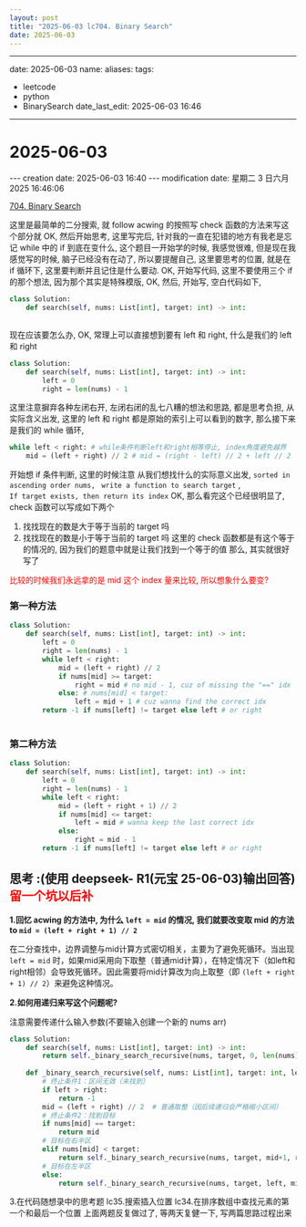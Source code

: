 ```yaml
---
layout: post
title: "2025-06-03 lc704. Binary Search"
date: 2025-06-03
---
```



---
date: 2025-06-03
name: 
aliases: 
tags:
  - leetcode
  - python
  - BinarySearch
date_last_edit: 2025-06-03 16:46
---
# 2025-06-03

--- creation date: 2025-06-03 16:40 
--- modification date: 星期二 3 日六月 2025 16:46:06

[704. Binary Search](https://leetcode.cn/problems/binary-search/)

这里是最简单的二分搜索, 就 follow acwing 的按照写 check 函数的方法来写这个部分就 OK, 然后开始思考, 这里写完后, 针对我的一直在犯错的地方有我老是忘记 while 中的 if 到底在变什么, 这个题目一开始学的时候, 我感觉很难, 但是现在我感觉写的时候, 脑子已经没有在动了, 所以要提醒自己, 这里要思考的位置, 就是在 if 循环下, 这里要判断并且记住是什么要动. 
OK, 开始写代码, 这里不要使用三个 if 的那个想法, 因为那个其实是特殊模版, OK, 然后, 开始写, 空白代码如下, 
```python
class Solution:
    def search(self, nums: List[int], target: int) -> int:
        
``` 
现在应该要怎么办, OK, 常理上可以直接想到要有 left 和 right, 什么是我们的 left 和 right
```python
class Solution:
    def search(self, nums: List[int], target: int) -> int:
        left = 0
        right = len(nums) - 1
``` 
这里注意摒弃各种左闭右开, 左闭右闭的乱七八糟的想法和思路, 都是思考负担, 从实际含义出发, 这里的 left 和 right 都是原始的索引上可以看到的数字, 那么接下来是我们的 while 循环, 

```python
while left < right: # while条件判断left和right相等停止, index角度避免越界
	mid = (left + right) // 2 # mid = (right - left) // 2 + left // 2
``` 

开始想 if 条件判断, 这里的时候注意
从我们想找什么的实际意义出发, `sorted in ascending order nums, ` `write a function to search target` , `If target exists, then return its index` OK, 那么看完这个已经很明显了,  check 函数可以写成如下两个
1. 找找现在的数是大于等于当前的 target 吗
2. 找找现在的数是小于等于当前的 target 吗
这里的 check 函数都是有这个等于的情况的, 因为我们的题意中就是让我们找到一个等于的值
那么, 其实就很好写了

<font color='red'>比较的时候我们永远拿的是 mid 这个 index 量来比较, 所以想象什么要变?</font>
### 第一种方法
```python
class Solution:
    def search(self, nums: List[int], target: int) -> int:
        left = 0
        right = len(nums) - 1
        while left < right:
	 		mid = (left + right) // 2
	 		if nums[mid] >= target:
				right = mid # no mid - 1, cuz of missing the "==" idx
			else: # nums[mid] < target:
				left = mid + 1 # cuz wanna find the correct idx  
		return -1 if nums[left] != target else left # or right
        	
``` 

### 第二种方法
```python
class Solution:
    def search(self, nums: List[int], target: int) -> int:
        left = 0
        right = len(nums) - 1
        while left < right:
	 		mid = (left + right + 1) // 2
	 		if nums[mid] <= target:
				left = mid # wanna keep the last correct idx
			else: 
				right = mid - 1
		return -1 if nums[left] != target else left # or right
``` 


## 思考 :(使用 deepseek- R1(元宝 25-06-03)输出回答) <font color='red'>留一个坑以后补</font>

**1.回忆 acwing 的方法中, 为什么 `left = mid` 的情况, 我们就要改变取 mid 的方法 to `mid = (left + right + 1) // 2`**


在二分查找中，边界调整与mid计算方式密切相关，主要为了避免死循环。当出现 `left = mid` 时，如果mid采用向下取整（普通mid计算），在特定情况下（如left和right相邻）会导致死循环。因此需要将mid计算改为向上取整（即 `(left + right + 1) // 2`）来避免这种情况。


**2.如何用递归来写这个问题呢?**

注意需要传递什么输入参数(不要输入创建一个新的 nums arr)
```python
class Solution:
    def search(self, nums: List[int], target: int) -> int:
        return self._binary_search_recursive(nums, target, 0, len(nums)-1)
    
    def _binary_search_recursive(self, nums: List[int], target: int, left: int, right: int) -> int:
        # 终止条件1：区间无效（未找到）
        if left > right:
            return -1
        mid = (left + right) // 2  # 普通取整（因后续递归会严格缩小区间）
        # 终止条件2：找到目标
        if nums[mid] == target:
            return mid
        # 目标在右半区
        elif nums[mid] < target:
            return self._binary_search_recursive(nums, target, mid+1, right)
        # 目标在左半区
        else:
            return self._binary_search_recursive(nums, target, left, mid-1)
``` 

3.在代码随想录中的思考题
	lc35.搜索插入位置
	lc34.在排序数组中查找元素的第一个和最后一个位置
上面两题反复做过了, 等两天复健一下, 写两篇思路过程出来
